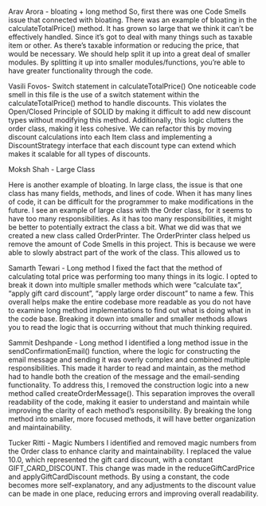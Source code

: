 Arav Arora - bloating + long method
So, first there was one Code Smells issue that connected with bloating. There was an example of bloating in the calculateTotalPrice() method. It has grown so large that we think it can’t be effectively handled. Since it’s got to deal with many things such as taxable item or other. As there’s taxable information or reducing the price, that would be necessary. We should help split it up into a great deal of smaller modules. By splitting it up into smaller modules/functions, you’re able to have greater functionality through the code. 

Vasili Fovos- Switch statement in calculateTotalPrice()
One noticeable code smell in this file is the use of a switch statement within the calculateTotalPrice()  method to handle discounts. This violates the Open/Closed Principle of SOLID by making it difficult to add new discount types without modifying this method. Additionally, this logic clutters the order class, making it less cohesive. We can refactor this by moving discount calculations into each Item class and implementing a DiscountStrategy interface that each discount type can extend which makes it scalable for all types of discounts.

Moksh Shah - Large Class

Here is another example of bloating. In large class, the issue is that one class has many fields, methods, and lines of code. When it has many lines of code, it can be difficult for the programmer to make modifications in the future. I see an example of large class with the Order class, for it seems to have too many responsibilities. As it has too many responsibilities, it might be better to potentially extract the class a bit. What we did was that we created a new class called OrderPrinter. The OrderPrinter class helped us remove the amount of Code Smells in this project. This is because we were able to slowly abstract part of the work of the class. This allowed us to 

Samarth Tewari - Long method
I fixed the fact that the method of calculating total price was performing too many things in its logic. I opted to break it down into multiple smaller methods which were “calculate tax”, “apply gift card discount”, “apply large order discount” to name a few. This overall helps make the entire codebase more readable as you do not have to examine long method implementations to find out what is doing what in the code base. Breaking it down into smaller and smaller methods allows you to read the logic that is occurring without that much thinking required.




Sammit Deshpande - Long method
I identified a long method issue in the sendConfirmationEmail() function, where the logic for constructing the email message and sending it was overly complex and combined multiple responsibilities. This made it harder to read and maintain, as the method had to handle both the creation of the message and the email-sending functionality. To address this, I removed the construction logic into a new method called createOrderMessage(). This separation improves the overall readability of the code, making it easier to understand and maintain while improving the clarity of each method’s responsibility. By breaking the long method into smaller, more focused methods, it will have better organization and maintainability.

Tucker Ritti - Magic Numbers
I identified and removed magic numbers from the Order class to enhance clarity and maintainability. I replaced the value 10.0, which represented the gift card discount, with a constant GIFT_CARD_DISCOUNT. This change was made in the reduceGiftCardPrice and applyGiftCardDiscount methods. By using a constant, the code becomes more self-explanatory, and any adjustments to the discount value can be made in one place, reducing errors and improving overall readability.
